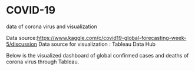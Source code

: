 # COVID-19
data of corona virus and visualization

Data source:https://www.kaggle.com/c/covid19-global-forecasting-week-5/discussion
Data source for visualization : Tableau Data Hub

Below is the visualized dashboard of global confirmed cases and deaths
of corona virus through Tableau.
